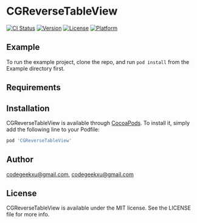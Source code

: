 # CGReverseTableView

[![CI Status](https://img.shields.io/travis/codegeekxu@gmail.com/CGReverseTableView.svg?style=flat)](https://travis-ci.org/codegeekxu@gmail.com/CGReverseTableView)
[![Version](https://img.shields.io/cocoapods/v/CGReverseTableView.svg?style=flat)](https://cocoapods.org/pods/CGReverseTableView)
[![License](https://img.shields.io/cocoapods/l/CGReverseTableView.svg?style=flat)](https://cocoapods.org/pods/CGReverseTableView)
[![Platform](https://img.shields.io/cocoapods/p/CGReverseTableView.svg?style=flat)](https://cocoapods.org/pods/CGReverseTableView)

## Example

To run the example project, clone the repo, and run `pod install` from the Example directory first.

## Requirements

## Installation

CGReverseTableView is available through [CocoaPods](https://cocoapods.org). To install
it, simply add the following line to your Podfile:

```ruby
pod 'CGReverseTableView'
```

## Author

codegeekxu@gmail.com, codegeekxu@gmail.com

## License

CGReverseTableView is available under the MIT license. See the LICENSE file for more info.
